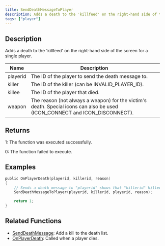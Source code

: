 ```yaml
---
title: SendDeathMessageToPlayer
description: Adds a death to the 'killfeed' on the right-hand side of the screen for a single player.
tags: ["player"]
---
```


## Description

Adds a death to the 'killfeed' on the right-hand side of the screen for a single player.

| Name     | Description                                                                                                                 |
| -------- | --------------------------------------------------------------------------------------------------------------------------- |
| playerid | The ID of the player to send the death message to.                                                                          |
| killer   | The ID of the killer (can be INVALID_PLAYER_ID).                                                                            |
| killee   | The ID of the player that died.                                                                                             |
| weapon   | The reason (not always a weapon) for the victim's death. Special icons can also be used (ICON_CONNECT and ICON_DISCONNECT). |

## Returns

1: The function was executed successfully.

0: The function failed to execute.

## Examples

```c
public OnPlayerDeath(playerid, killerid, reason)
{
    // Sends a death message to "playerid" shows that "killerid" killed "playerid" for "reason"
    SendDeathMessageToPlayer(playerid, killerid, playerid, reason);

    return 1;
}
```

## Related Functions

- [SendDeathMessage](SendDeathMessage): Add a kill to the death list.
- [OnPlayerDeath](../callbacks/OnPlayerDeath): Called when a player dies.
